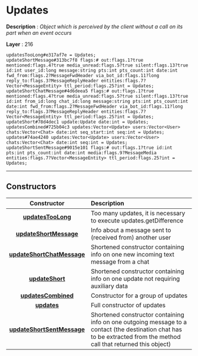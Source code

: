 # Updates

**Description** : *Object which is perceived by the client without a call on its part when an event occurs*

**Layer** : 216

```tl
updatesTooLong#e317af7e = Updates;
updateShortMessage#313bc7f8 flags:# out:flags.1?true mentioned:flags.4?true media_unread:flags.5?true silent:flags.13?true id:int user_id:long message:string pts:int pts_count:int date:int fwd_from:flags.2?MessageFwdHeader via_bot_id:flags.11?long reply_to:flags.3?MessageReplyHeader entities:flags.7?Vector<MessageEntity> ttl_period:flags.25?int = Updates;
updateShortChatMessage#4d6deea5 flags:# out:flags.1?true mentioned:flags.4?true media_unread:flags.5?true silent:flags.13?true id:int from_id:long chat_id:long message:string pts:int pts_count:int date:int fwd_from:flags.2?MessageFwdHeader via_bot_id:flags.11?long reply_to:flags.3?MessageReplyHeader entities:flags.7?Vector<MessageEntity> ttl_period:flags.25?int = Updates;
updateShort#78d4dec1 update:Update date:int = Updates;
updatesCombined#725b04c3 updates:Vector<Update> users:Vector<User> chats:Vector<Chat> date:int seq_start:int seq:int = Updates;
updates#74ae4240 updates:Vector<Update> users:Vector<User> chats:Vector<Chat> date:int seq:int = Updates;
updateShortSentMessage#9015e101 flags:# out:flags.1?true id:int pts:int pts_count:int date:int media:flags.9?MessageMedia entities:flags.7?Vector<MessageEntity> ttl_period:flags.25?int = Updates;
```

---

## Constructors

| Constructor | Description |
| :---: | :--- |
| [**updatesTooLong**](constructor/updatesTooLong) | Too many updates, it is necessary to execute updates.getDifference |
| [**updateShortMessage**](constructor/updateShortMessage) | Info about a message sent to (received from) another user |
| [**updateShortChatMessage**](constructor/updateShortChatMessage) | Shortened constructor containing info on one new incoming text message from a chat |
| [**updateShort**](constructor/updateShort) | Shortened constructor containing info on one update not requiring auxiliary data |
| [**updatesCombined**](constructor/updatesCombined) | Constructor for a group of updates |
| [**updates**](constructor/updates) | Full constructor of updates |
| [**updateShortSentMessage**](constructor/updateShortSentMessage) | Shortened constructor containing info on one outgoing message to a contact (the destination chat has to be extracted from the method call that returned this object) |